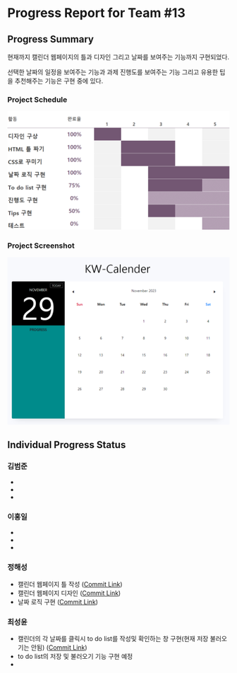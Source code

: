 # Progress Report for Team #13

## Progress Summary 

현재까지 캘린더 웹페이지의 틀과 디자인 그리고 날짜를 보여주는 기능까지 구현되었다. 

선택한 날짜의 일정을 보여주는 기능과 과제 진행도를 보여주는 기능 그리고 유용한 팁을 추천해주는 기능은 구현 중에 있다.

### Project Schedule

![progress image](/image/progress_image.png)

### Project Screenshot

![progress example image](/image/project_example_image.png)

## Individual Progress Status
### 김범준
* 
* 
* 

### 이홍일
* 
* 
* 

### 정해성
* 캘린더 웹페이지 틀 작성 ([Commit Link](https://github.com/Chunsaeng20/KW-Calendar/commit/c64fb9852897f507b338f46aa9825cd19363e0c5))
* 캘린더 웹페이지 디자인 ([Commit Link](https://github.com/Chunsaeng20/KW-Calendar/commit/568539a3e1a72e619f8f4fc2b752bea284d85948))
* 날짜 로직 구현 ([Commit Link](https://github.com/Chunsaeng20/KW-Calendar/commit/39e50e82a6929a4b268b48c99b508b653ddb2b56))

### 최성윤
* 캘린더의 각 날짜를 클릭시 to do list를 작성및 확인하는 창 구현(현재 저장 불러오기는 안됨) ([Commit Link](https://github.com/Chunsaeng20/KW-Calendar/commit/4f653fde4bca31a322d088b7357263734028c38d))
* to do list의 저장 및 불러오기 기능 구현 예정
* 
